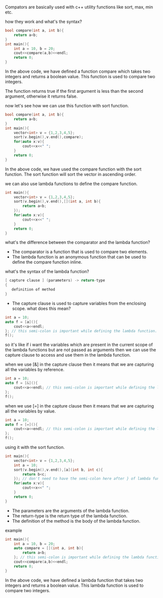 Compators are basically used with c++ utility functions like sort, max, min etc. 


how they work and what's the syntax?
```cpp
bool compare(int a, int b){
    return a<b;
}
int main(){
    int a = 10, b = 20;
    cout<<compare(a,b)<<endl;
    return 0;
}
```
In the above code, we have defined a function compare which takes two integers and returns a boolean value. This function is used to compare two integers.

The function returns true if the first argument is less than the second argument, otherwise it returns false.

now let's see how we can use this function with sort function.
```cpp
bool compare(int a, int b){
    return a<b;
}
int main(){
    vector<int> v = {1,2,3,4,5};
    sort(v.begin(),v.end(),compare);
    for(auto x:v){
        cout<<x<<" ";
    }
    return 0;
}
```
In the above code, we have used the compare function with the sort function. The sort function will sort the vector in ascending order.

we can also use lambda functions to define the compare function.
```cpp
int main(){
    vector<int> v = {1,2,3,4,5};
    sort(v.begin(),v.end(),[](int a, int b){
        return a<b;
    });
    for(auto x:v){
        cout<<x<<" ";
    }
    return 0;
}
```

what's the difference between the comparator and the lambda function?
- The comparator is a function that is used to compare two elements.
- The lambda function is an anonymous function that can be used to define the compare function inline.

what's the syntax of the lambda function?
```cpp
[ capture clause ] (parameters) -> return-type  
{  
   definition of method  
}
```
- The capture clause is used to capture variables from the enclosing scope. 
what does this mean?
```cpp
int a = 10;
auto f = [a](){
    cout<<a<<endl;
}; // this semi-colon is important while defining the lambda function.
f();
```
so it's like if i want the variables which are present in the current scope of the lambda functions but are not passed as arguments then we can use the capture clause to access and use them in the lambda function.

when we use [&] in the capture clause then it means that we are capturing all the variables by reference.
```cpp
int a = 10;
auto f = [&](){
    cout<<a<<endl; // this semi-colon is important while defining the lambda function.
};
f();
```
when we use [=] in the capture clause then it means that we are capturing all the variables by value.
```cpp
int a = 10;
auto f = [=](){
    cout<<a<<endl; // this semi-colon is important while defining the lambda function.
};
f();
```

using it with the sort function.
```cpp
int main(){
    vector<int> v = {1,2,3,4,5};
    int a = 10;
    sort(v.begin(),v.end(),[a](int b, int c){
        return b<c;
    }); // don't need to have the semi-colon here after } of lambda function.
    for(auto x:v){
        cout<<x<<" ";
    }
    return 0;
}
``` 

- The parameters are the arguments of the lambda function.
- The return-type is the return type of the lambda function.
- The definition of the method is the body of the lambda function.

example
```cpp
int main(){
    int a = 10, b = 20;
    auto compare = [](int a, int b){
        return a<b;
    }; // this semi-colon is important while defining the lambda function.
    cout<<compare(a,b)<<endl;
    return 0;
}
```
In the above code, we have defined a lambda function that takes two integers and returns a boolean value. This lambda function is used to compare two integers.

